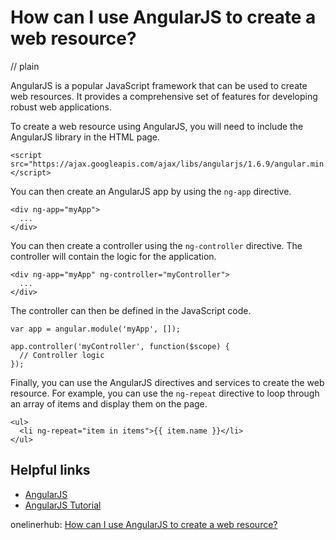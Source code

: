 # How can I use AngularJS to create a web resource?
// plain

AngularJS is a popular JavaScript framework that can be used to create web resources. It provides a comprehensive set of features for developing robust web applications.

To create a web resource using AngularJS, you will need to include the AngularJS library in the HTML page.

```
<script src="https://ajax.googleapis.com/ajax/libs/angularjs/1.6.9/angular.min.js"></script>
```

You can then create an AngularJS app by using the `ng-app` directive.

```
<div ng-app="myApp">
  ...
</div>
```

You can then create a controller using the `ng-controller` directive. The controller will contain the logic for the application.

```
<div ng-app="myApp" ng-controller="myController">
  ...
</div>
```

The controller can then be defined in the JavaScript code.

```
var app = angular.module('myApp', []);

app.controller('myController', function($scope) {
  // Controller logic
});
```

Finally, you can use the AngularJS directives and services to create the web resource. For example, you can use the `ng-repeat` directive to loop through an array of items and display them on the page.

```
<ul>
  <li ng-repeat="item in items">{{ item.name }}</li>
</ul>
```

## Helpful links
- [AngularJS](https://angularjs.org/)
- [AngularJS Tutorial](https://www.tutorialspoint.com/angularjs/)

onelinerhub: [How can I use AngularJS to create a web resource?](https://onelinerhub.com/angularjs/how-can-i-use-angularjs-to-create-a-web-resource)
